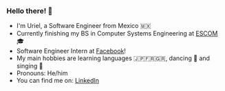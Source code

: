 ### Hello there! 👋

 - I'm Uriel, a Software Engineer from Mexico 🇲🇽
 - Currently finishing my BS in Computer Systems Engineering at [ESCOM](https://www.escom.ipn.mx/) 🎓
 - Software Engineer Intern at [Facebook](https://about.facebook.com/)!
 - My main hobbies are learning languages 🇯🇵🇫🇷🇬🇷, dancing 🕺 and singing 🎤
 - Pronouns: He/him
 - You can find me on: [LinkedIn](https://www.linkedin.com/in/garz4/)

<!--
**Garz4/Garz4** is a ✨ _special_ ✨ repository because its `README.md` (this file) appears on your GitHub profile.

Here are some ideas to get you started:

- 🔭 I’m currently working on ...
- 🌱 I’m currently learning ...
- 👯 I’m looking to collaborate on ...
- 🤔 I’m looking for help with ...
- 💬 Ask me about ...
- 📫 How to reach me: ...
- 😄 Pronouns: ...
- ⚡ Fun fact: ...
-->
